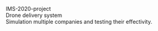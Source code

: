 IMS-2020-project     
Drone delivery system    
Simulation multiple companies and testing their effectivity.  

